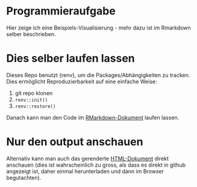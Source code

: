 # Programmieraufgabe
Hier zeige ich eine Beispiels-Visualisierung - mehr dazu ist im Rmarkdown selber beschrieben. 

# Dies selber laufen lassen
Dieses Repo benutzt {renv}, um die Packages/Abhängigkeiten zu tracken. Dies ermöglicht Reproduzierbarkeit auf eine einfache Weise:

1. git repo klonen
2. `renv::init()`
3. `renv::restore()`

Danach kann man den Code im [RMarkdown-Dokument](https://github.com/shaenzi/Programmieraufgabe/blob/main/ZumBeispielVulkane.Rmd) laufen lassen.

# Nur den output anschauen
Alternativ kann man auch das gerenderte [HTML-Dokument](https://github.com/shaenzi/Programmieraufgabe/blob/main/ZumBeispielVulkane.html) direkt anschauen (dies ist wahrscheinlich zu gross, als dass es direkt in github angezeigt ist, daher einmal herunterladen und dann im Browser begutachten).
